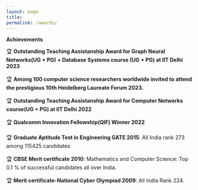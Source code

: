 ```yaml
---
layout: page
title: 
permalink: /awards/
---
```


**Achievements**

🏆 **Outstanding Teaching Assistanship Award for Graph Neural Networks(UG + PG) + Database Systems course (UG + PG) at IIT Delhi 2023**
<br/> <br/>
🏆 **Among 100 computer science researchers worldwide invited to attend the prestigious 10th Heidelberg Laureate Forum 2023.**
<br/> <br/>
🏆 **Outstanding Teaching Assistanship Award for Computer Networks course(UG + PG) at IIT Delhi 2022**
<br/> <br/>
🏆 **Qualcomm Innovation Fellowship(QIF) Winner 2022**
<br/> <br/>
🏆 **Graduate Aptitude Test in Engineering GATE 2015**: All India rank 273 among 115425 candidates
<br/> <br/>
🏆 **CBSE Merit certificate 2010**: Mathematics and Computer Science: Top 0.1 % of successful candidates all over India. 
<br/><br/>
🏆 **Merit certificate-National Cyber Olympiad 2009**:  All India Rank 224.



